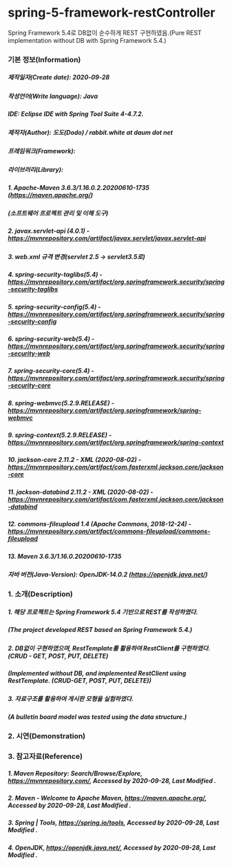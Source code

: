 # spring-5-framework-restController
Spring Framework 5.4로 DB없이 순수하게 REST 구현하였음.(Pure REST implementation without DB with Spring Framework 5.4.)

### 기본 정보(Information)
##### 제작일자(Create date): 2020-09-28
##### 작성언어(Write language): Java
##### IDE: Eclipse IDE with Spring Tool Suite 4-4.7.2.
##### 제작자(Author): 도도(Dodo) / rabbit.white at daum dot net
##### 프레임워크(Framework): 
##### 라이브러리(Library): 
##### 1. Apache-Maven 3.6.3/1.16.0.2.20200610-1735 (https://maven.apache.org/)
##### (소프트웨어 프로젝트 관리 및 이해 도구)
##### 2. javax.servlet-api (4.0.1) - https://mvnrepository.com/artifact/javax.servlet/javax.servlet-api
##### 3. web.xml 규격 변경(servlet 2.5 -> servlet3.5로)
##### 4. spring-security-taglibs(5.4) - https://mvnrepository.com/artifact/org.springframework.security/spring-security-taglibs
##### 5. spring-security-config(5.4) - https://mvnrepository.com/artifact/org.springframework.security/spring-security-config
##### 6. spring-security-web(5.4) - https://mvnrepository.com/artifact/org.springframework.security/spring-security-web
##### 7. spring-security-core(5.4) - https://mvnrepository.com/artifact/org.springframework.security/spring-security-core
##### 8. spring-webmvc(5.2.9.RELEASE) - https://mvnrepository.com/artifact/org.springframework/spring-webmvc
##### 9. spring-context(5.2.9.RELEASE) - https://mvnrepository.com/artifact/org.springframework/spring-context
##### 10. jackson-core 2.11.2  - XML (2020-08-02) - https://mvnrepository.com/artifact/com.fasterxml.jackson.core/jackson-core
##### 11. jackson-databind 2.11.2 - XML (2020-08-02) - https://mvnrepository.com/artifact/com.fasterxml.jackson.core/jackson-databind
##### 12. commons-fileupload 1.4  (Apache Commons, 2018-12-24) - https://mvnrepository.com/artifact/commons-fileupload/commons-fileupload
##### 13. Maven 3.6.3/1.16.0.20200610-1735
##### 자바 버전(Java-Version): OpenJDK-14.0.2 (https://openjdk.java.net/)

### 1. 소개(Description)
##### 1. 해당 프로젝트는 Spring Framework 5.4 기반으로 REST를 작성하였다.
##### (The project developed REST based on Spring Framework 5.4.)
##### 2. DB없이 구현하였으며, RestTemplate를 활용하여 RestClient를 구현하였다.(CRUD - GET, POST, PUT, DELETE)
##### (Implemented without DB, and implemented RestClient using RestTemplate. (CRUD-GET, POST, PUT, DELETE))
##### 3. 자료구조를 활용하여 게시판 모형을 실험하였다.
##### (A bulletin board model was tested using the data structure.)

### 2. 시연(Demonstration)

### 3. 참고자료(Reference)
##### 1. Maven Repository: Search/Browse/Explore, https://mvnrepository.com/, Accessed by 2020-09-28, Last Modified .
##### 2. Maven - Welcome to Apache Maven, https://maven.apache.org/, Accessed by 2020-09-28, Last Modified .
##### 3. Spring | Tools, https://spring.io/tools, Accessed by 2020-09-28, Last Modified .
##### 4. OpenJDK, https://openjdk.java.net/, Accessed by 2020-09-28, Last Modified .
##### 
